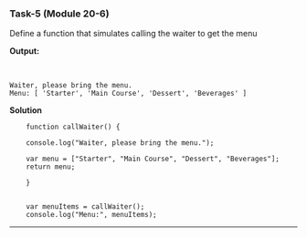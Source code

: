 ### Task-5 (Module 20-6)

Define a function that simulates calling the waiter to get the menu

**Output:**

<br>

    Waiter, please bring the menu.
    Menu: [ 'Starter', 'Main Course', 'Dessert', 'Beverages' ]

**Solution**
<br>

        function callWaiter() {

        console.log("Waiter, please bring the menu.");

        var menu = ["Starter", "Main Course", "Dessert", "Beverages"];
        return menu;

        }


        var menuItems = callWaiter();
        console.log("Menu:", menuItems);

---
